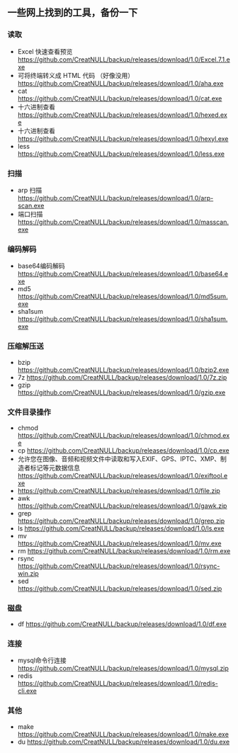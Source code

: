 ## 一些网上找到的工具，备份一下

### 读取
- Excel 快速查看预览 https://github.com/CreatNULL/backup/releases/download/1.0/Excel.7.1.exe
- 可将终端转义成 HTML 代码 （好像没用） https://github.com/CreatNULL/backup/releases/download/1.0/aha.exe
- cat https://github.com/CreatNULL/backup/releases/download/1.0/cat.exe
- 十六进制查看 https://github.com/CreatNULL/backup/releases/download/1.0/hexed.exe
- 十六进制查看 https://github.com/CreatNULL/backup/releases/download/1.0/hexyl.exe
- less https://github.com/CreatNULL/backup/releases/download/1.0/less.exe


### 扫描
- arp 扫描 https://github.com/CreatNULL/backup/releases/download/1.0/arp-scan.exe
- 端口扫描 https://github.com/CreatNULL/backup/releases/download/1.0/masscan.exe

### 编码解码
- base64编码解码 https://github.com/CreatNULL/backup/releases/download/1.0/base64.exe
- md5 https://github.com/CreatNULL/backup/releases/download/1.0/md5sum.exe
- sha1sum https://github.com/CreatNULL/backup/releases/download/1.0/sha1sum.exe


### 压缩解压送
- bzip https://github.com/CreatNULL/backup/releases/download/1.0/bzip2.exe
- 7z https://github.com/CreatNULL/backup/releases/download/1.0/7z.zip
- gzip https://github.com/CreatNULL/backup/releases/download/1.0/gzip.exe


### 文件目录操作
- chmod https://github.com/CreatNULL/backup/releases/download/1.0/chmod.exe
- cp https://github.com/CreatNULL/backup/releases/download/1.0/cp.exe
- 允许您在图像、音频和视频文件中读取和写入EXIF、GPS、IPTC、XMP、制造者标记等元数据信息 https://github.com/CreatNULL/backup/releases/download/1.0/exiftool.exe
- https://github.com/CreatNULL/backup/releases/download/1.0/file.zip
- awk https://github.com/CreatNULL/backup/releases/download/1.0/gawk.zip
- grep https://github.com/CreatNULL/backup/releases/download/1.0/grep.zip
- ls https://github.com/CreatNULL/backup/releases/download/1.0/ls.exe
- mv https://github.com/CreatNULL/backup/releases/download/1.0/mv.exe
- rm https://github.com/CreatNULL/backup/releases/download/1.0/rm.exe
- rsync https://github.com/CreatNULL/backup/releases/download/1.0/rsync-win.zip
- sed https://github.com/CreatNULL/backup/releases/download/1.0/sed.zip

  
### 磁盘
- df https://github.com/CreatNULL/backup/releases/download/1.0/df.exe


### 连接
- mysql命令行连接   https://github.com/CreatNULL/backup/releases/download/1.0/mysql.zip
- redis https://github.com/CreatNULL/backup/releases/download/1.0/redis-cli.exe

### 其他
- make https://github.com/CreatNULL/backup/releases/download/1.0/make.exe
- du https://github.com/CreatNULL/backup/releases/download/1.0/du.exe
